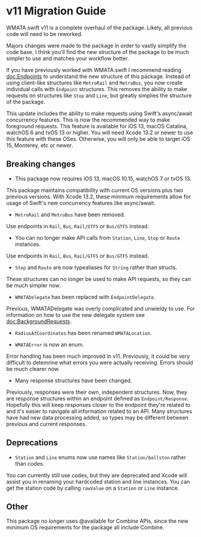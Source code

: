 # v11 Migration Guide

WMATA.swift v11 is a complete overhaul of the package. Likely, all previous code will need to be reworked.

Majors changes were made to the package in order to vastly simplify the code base. I think you'll find the new structure of the package to be much simpler to use and matches your workflow better.

If you have previously worked with WMATA.swift I recommend reading <doc:Endpoints> to understand the new structure of this package. Instead of using client-like structures like `MetroRail` and `MetroBus`, you now create individual calls with ``Endpoint`` structures. This removes the ability to make requests on structures like ``Stop`` and ``Line``, but greatly simplies the structure of the package.

This update includes the ability to make requests using Swift's async/await concurrency features. This is now the recommended way to make foreground requests. This feature is available for iOS 13, macOS Catalina, watchOS 6 and tvOS 13 or higher. You will need Xcode 13.2 or newer to use this feature with these OSes. Otherwise, you will only be able to target iOS 15, Monterey, etc or newer.

## Breaking changes

- This package now requires iOS 13, macOS 10.15, watchOS 7 or tvOS 13.

This package maintains compatibility with current OS versions plus two previous versions. With Xcode 13.2, these minimum requirements allow for usage of Swift's new concurrency features like async/await.

- `MetroRail` and `MetroBus` have been removed.

Use endpoints in ``Rail``, ``Bus``, ``Rail/GTFS`` or ``Bus/GTFS`` instead.

- You can no longer make API calls from ``Station``, ``Line``, ``Stop`` or ``Route`` instances.

Use endpoints in ``Rail``, ``Bus``, ``Rail/GTFS`` or ``Bus/GTFS`` instead.

- ``Stop`` and  ``Route`` are now typealiases for `String` rather than structs.

These structures can no longer be used to make API requests, so they can be much simpler now.

- `WMATADelegate` has been replaced with ``EndpointDelegate``.

Previous, WMATADelegate was overly complicated and unwieldy to use. For information on how to use the new delegate system see <doc:BackgroundRequests>.

- `RadiusAtCoordinates` has been renamed ``WMATALocation``.

- ``WMATAError`` is now an enum.

Error handling has been much improved in v11. Previously, it could be very difficult to detemrine what errors you were actually receiving. Errors should be much clearer now.

- Many response structures have been changed.

Previously, responses were their own, independent structures. Now, they are response structures within an endpoint defined as ``Endpoint/Response``. Hopefully this will keep responses closer to the endpoint they're related to and it's easier to navigate all information related to an API. Many structures have had new data processing added, so types may be different between previous and current responses.


## Deprecations

- ``Station`` and ``Line`` enums now use names like ``Station/ballston`` rather than codes.

You can currently still use codes, but they are deprecated and Xcode will assist you in renaming your hardcoded station and line instances. You can get the station code by calling `rawValue` on a `Station` or `Line` instance.

## Other

This package no longer uses @available for Combine APIs, since the new minimum OS requirements for the package all include Combine.
